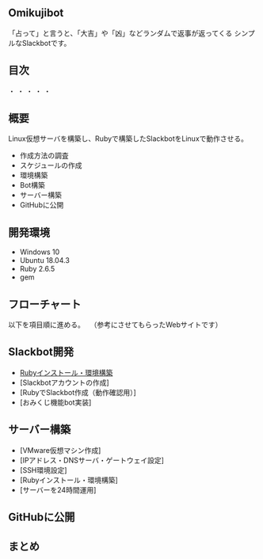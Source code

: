 ## Omikujibot

「占って」と言うと、「大吉」や「凶」などランダムで返事が返ってくる
シンプルなSlackbotです。

## 目次

・
・
・
・
・

## 概要

Linux仮想サーバを構築し、Rubyで構築したSlackbotをLinuxで動作させる。

 - 作成方法の調査
 - スケジュールの作成
 - 環境構築
 - Bot構築
 - サーバー構築
 - GitHubに公開

## 開発環境

 - Windows 10
 - Ubuntu 18.04.3
 - Ruby 2.6.5
 - gem 

## フローチャート

以下を項目順に進める。
　（参考にさせてもらったWebサイトです）

## Slackbot開発

 - [Rubyインストール・環境構築](https://techacademy.jp/magazine/7056
)
 - [Slackbotアカウントの作成]
 - [RubyでSlackbot作成（動作確認用）]
 - [おみくじ機能bot実装]

## サーバー構築

 - [VMware仮想マシン作成]
 - [IPアドレス・DNSサーバ・ゲートウェイ設定]
 - [SSH環境設定]
 - [Rubyインストール・環境構築]
 - [サーバーを24時間運用]

## GitHubに公開


## まとめ
